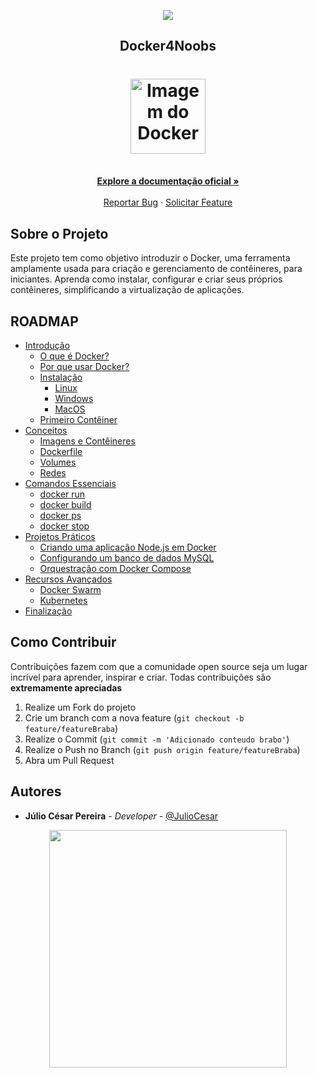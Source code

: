 <!-- Logo 4noobs -->

<p align="center">
  <a href="https://github.com/he4rt/4noobs" target="_blank">
    <img src="../.github/header_4noobs.svg">
  </a>
</p>

<!-- Title -->
<p align="center">
  <h2 align="center">Docker4Noobs</h2>
  
  <h1 align="center"><img src="https://cdn.jsdelivr.net/gh/devicons/devicon/icons/docker/docker-original.svg" alt="Imagem do Docker" width="120"></h1>
  <p align="center">
    <br />
    <a href="https://docs.docker.com/get-started/"><strong>Explore a documentação oficial »</strong></a>
    <br />
    <br />
    <a href="https://github.com/JulioCesar-X/docker4noobs/issues">Reportar Bug</a>
    ·
    <a href="https://github.com/JulioCesar-X/docker4noobs/issues">Solicitar Feature</a>
  </p>
</p>

<!-- ABOUT THE PROJECT -->

## Sobre o Projeto

Este projeto tem como objetivo introduzir o Docker, uma ferramenta amplamente usada para criação e gerenciamento de contêineres, para iniciantes. Aprenda como instalar, configurar e criar seus próprios contêineres, simplificando a virtualização de aplicações.

<!-- ROADMAP OF PROJECT -->

## ROADMAP

- [Introdução](#introdução)
  - [O que é Docker?](#o-que-é-docker)
  - [Por que usar Docker?](#por-que-usar-docker)
  - [Instalação](#instalação)
    - [Linux](#instalação-no-linux)
    - [Windows](#instalação-no-windows)
    - [MacOS](#instalação-no-macos)
  - [Primeiro Contêiner](#primeiro-contêiner)
- [Conceitos](#conceitos)
  - [Imagens e Contêineres](#imagens-e-contêineres)
  - [Dockerfile](#dockerfile)
  - [Volumes](#volumes)
  - [Redes](#redes)
- [Comandos Essenciais](#comandos-essenciais)
  - [docker run](#docker-run)
  - [docker build](#docker-build)
  - [docker ps](#docker-ps)
  - [docker stop](#docker-stop)
- [Projetos Práticos](#projetos-práticos)
  - [Criando uma aplicação Node.js em Docker](#criando-uma-aplicação-nodejs-em-docker)
  - [Configurando um banco de dados MySQL](#configurando-um-banco-de-dados-mysql)
  - [Orquestração com Docker Compose](#orquestração-com-docker-compose)
- [Recursos Avançados](#recursos-avançados)
  - [Docker Swarm](#docker-swarm)
  - [Kubernetes](#kubernetes)
- [Finalização](#finalização)

<!-- CONTRIBUTING -->

## Como Contribuir

Contribuições fazem com que a comunidade open source seja um lugar incrível para aprender, inspirar e criar. Todas contribuições
são **extremamente apreciadas**

1. Realize um Fork do projeto
2. Crie um branch com a nova feature (`git checkout -b feature/featureBraba`)
3. Realize o Commit (`git commit -m 'Adicionado conteudo brabo'`)
4. Realize o Push no Branch (`git push origin feature/featureBraba`)
5. Abra um Pull Request

## Autores

- **Júlio César Pereira** -  _Developer_ - [@JulioCesar](https://www.linkedin.com/in/j%C3%BAlio-c%C3%A9sar-70a533262/)


<p align="center">
  <a href="https://github.com/he4rt/4noobs" target="_blank">
    <img src="../.github/footer_4noobs.svg" width="380">
  </a>
</p>
